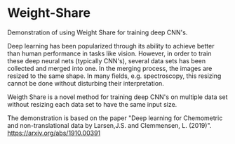 # Weight-Share
Demonstration of using Weight Share for training deep CNN's.

Deep learning has been popularized through its ability to achieve better than human performance in tasks like vision. However, in order to train these deep neural nets (typically CNN's), several data sets has been collected and merged into one. In the merging process, the images are resized to the same shape.
In many fields, e.g. spectroscopy, this resizing cannot be done without disturbing their interpretation. 

Weigth Share is a novel method for training deep CNN's on multiple data set without resizing each data set to have the same input size.

The demonstration is based on the paper "Deep learning for Chemometric and non-translational data by Larsen,J.S. and Clemmensen, L. (2019)". https://arxiv.org/abs/1910.00391
